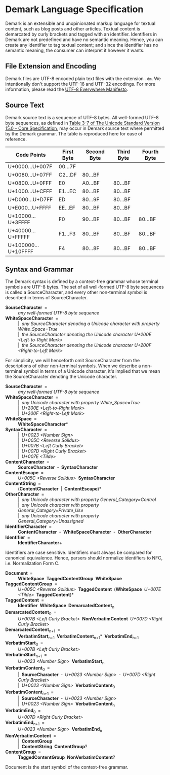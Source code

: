 # Demark Language Specification

Demark is an extensible and unopinionated markup language for textual content, such as blog posts and other articles. Textual content is demarcated by curly brackets and tagged with an identifier. Identifiers in Demark are not predefined and have no semantic meaning. Hence, you can create any identifier to tag textual content; and since the identifier has no semantic meaning, the consumer can interpret it however it wants.

## File Extension and Encoding

Demark files are UTF-8 encoded plain text files with the extension `.dm`. We intentionally don't support the UTF-16 and UTF-32 encodings. For more information, please read the [UTF-8 Everywhere Manifesto](https://utf8everywhere.org/).

## Source Text

Demark source text is a sequence of UTF-8 bytes. All well-formed UTF-8 byte sequences, as defined in [Table 3-7 of The Unicode Standard Version 15.0 – Core Specification](https://www.unicode.org/versions/Unicode15.0.0/ch03.pdf), may occur in Demark source text where permitted by the Demark grammar. The table is reproduced here for ease of reference.

| Code Points       | First Byte | Second Byte | Third Byte | Fourth Byte |
| ----------------- | ---------- | ----------- | ---------- | ----------- |
| U+0000…U+007F     | 00…7F      |             |            |             |
| U+0080…U+07FF     | C2…DF      | 80…BF       |            |             |
| U+0800…U+0FFF     | E0         | A0…BF       | 80…BF      |             |
| U+1000…U+CFFF     | E1…EC      | 80…BF       | 80…BF      |             |
| U+D000…U+D7FF     | ED         | 80…9F       | 80…BF      |             |
| U+E000…U+FFFF     | EE…EF      | 80…BF       | 80…BF      |             |
| U+10000…U+3FFFF   | F0         | 90…BF       | 80…BF      | 80…BF       |
| U+40000…U+FFFFF   | F1…F3      | 80…BF       | 80…BF      | 80…BF       |
| U+100000…U+10FFFF | F4         | 80…8F       | 80…BF      | 80…BF       |

## Syntax and Grammar

The Demark syntax is defined by a context-free grammar whose terminal symbols are UTF-8 bytes. The set of all well-formed UTF-8 byte sequences is called a SourceCharacter, and every other non-terminal symbol is described in terms of SourceCharacter.

<dl>
  <dt><strong>SourceCharacter</strong>&ensp;=</dt>
  <dd><em>any well-formed UTF-8 byte sequence</em></dd>
  <dt><strong>WhiteSpaceCharacter</strong>&ensp;=</dt>
  <dd>|&ensp;<em>any SourceCharacter denoting a Unicode character with property White_Space=True</em></dd>
  <dd>|&ensp;<em>the SourceCharacter denoting the Unicode character U+200E &lt;Left-to-Right Mark&gt;</em></dd>
  <dd>|&ensp;<em>the SourceCharacter denoting the Unicode character U+200F &lt;Right-to-Left Mark&gt;</em></dd>
</dl>

For simplicity, we will henceforth omit SourceCharacter from the descriptions of other non-terminal symbols. When we describe a non-terminal symbol in terms of a Unicode character, it's implied that we mean the SourceCharacter denoting the Unicode character.

<dl>
  <dt><strong>SourceCharacter</strong>&ensp;=</dt>
  <dd><em>any well-formed UTF-8 byte sequence</em></dd>
  <dt><strong>WhiteSpaceCharacter</strong>&ensp;=</dt>
  <dd>|&ensp;<em>any Unicode character with property White_Space=True</em></dd>
  <dd>|&ensp;<em>U+200E &lt;Left-to-Right Mark&gt;</em></dd>
  <dd>|&ensp;<em>U+200F &lt;Right-to-Left Mark&gt;</em></dd>
  <dt><strong>WhiteSpace</strong>&ensp;=</dt>
  <dd><strong>WhiteSpaceCharacter</strong>*</dd>
  <dt><strong>SyntaxCharacter</strong>&ensp;=</dt>
  <dd>|&ensp;<em>U+0023 &lt;Number Sign&gt;</em></dd>
  <dd>|&ensp;<em>U+005C &lt;Reverse Solidus&gt;</em></dd>
  <dd>|&ensp;<em>U+007B &lt;Left Curly Bracket&gt;</em></dd>
  <dd>|&ensp;<em>U+007D &lt;Right Curly Bracket&gt;</em></dd>
  <dd>|&ensp;<em>U+007E &lt;Tilde&gt;</em></dd>
  <dt><strong>ContentCharacter</strong>&ensp;=</dt>
  <dd><strong>SourceCharacter</strong>&ensp;-&ensp;<strong>SyntaxCharacter</strong></dd>
  <dt><strong>ContentEscape</strong>&ensp;=</dt>
  <dd><em>U+005C &lt;Reverse Solidus&gt;</em>&ensp;<strong>SyntaxCharacter</strong></dd>
  <dt><strong>ContentString</strong>&ensp;=</dt>
  <dd>(<strong>ContentCharacter</strong>&ensp;|&ensp;<strong>ContentEscape</strong>)*</dd>
  <dt><strong>OtherCharacter</strong>&ensp;=</dt>
  <dd>|&ensp;<em>any Unicode character with property General_Category=Control</em></dd>
  <dd>|&ensp;<em>any Unicode character with property General_Category=Private_Use</em></dd>
  <dd>|&ensp;<em>any Unicode character with property General_Category=Unassigned</em></dd>
  <dt><strong>IdentifierCharacter</strong>&ensp;=</dt>
  <dd><strong>ContentCharacter</strong>&ensp;-&ensp;<strong>WhiteSpaceCharacter</strong>&ensp;-&ensp;<strong>OtherCharacter</strong></dd>
  <dt><strong>Identifier</strong>&ensp;=</dt>
  <dd><strong>IdentifierCharacter</strong>+</dd>
</dl>

Identifiers are case sensitive. Identifiers must always be compared for canonical equivalence. Hence, parsers should normalize identifiers to NFC, i.e. Normalization Form C.

<dl>
  <dt><strong>Document</strong>&ensp;=</dt>
  <dd><strong>WhiteSpace</strong>&ensp;<strong>TaggedContentGroup</strong>&ensp;<strong>WhiteSpace</strong></dd>
  <dt><strong>TaggedContentGroup</strong>&ensp;=</dt>
  <dd><em>U+005C &lt;Reverse Solidus&gt;</em>&ensp;<strong>TaggedContent</strong>&ensp;(<strong>WhiteSpace</strong>&ensp;<em>U+007E &lt;Tilde&gt;</em>&ensp;<strong>TaggedContent</strong>)*</dd>
  <dt><strong>TaggedContent</strong>&ensp;=</dt>
  <dd><strong>Identifier</strong>&ensp;<strong>WhiteSpace</strong>&ensp;<strong>DemarcatedContent</strong><sub>n</sub></dd>
  <dt><strong>DemarcatedContent</strong><sub>0</sub>&ensp;=</dt>
  <dd><em>U+007B &lt;Left Curly Bracket&gt;</em>&ensp;<strong>NonVerbatimContent</strong>&ensp;<em>U+007D &lt;Right Curly Bracket&gt;</em></dd>
  <dt><strong>DemarcatedContent</strong><sub>n+1</sub>&ensp;=</dt>
  <dd><strong>VerbatimStart</strong><sub>n+1</sub>&ensp;<strong>VerbatimContent</strong><sub>n+1</sub>*&ensp;<strong>VerbatimEnd</strong><sub>n+1</sub></dd>
  <dt><strong>VerbatimStart</strong><sub>0</sub>&ensp;=</dt>
  <dd><em>U+007B &lt;Left Curly Bracket&gt;</em></dd>
  <dt><strong>VerbatimStart</strong><sub>n+1</sub>&ensp;=</dt>
  <dd><em>U+0023 &lt;Number Sign&gt;</em>&ensp;<strong>VerbatimStart</strong><sub>n</sub></dd>
  <dt><strong>VerbatimContent</strong><sub>0</sub>&ensp;=</dt>
  <dd>|&ensp;<strong>SourceCharacter</strong>&ensp;-&ensp;<em>U+0023 &lt;Number Sign&gt;</em>&ensp;-&ensp;<em>U+007D &lt;Right Curly Bracket&gt;</em></dd>
  <dd>|&ensp;<em>U+0023 &lt;Number Sign&gt;</em>&ensp;<strong>VerbatimContent</strong><sub>0</sub></dd>
  <dt><strong>VerbatimContent</strong><sub>n+1</sub>&ensp;=</dt>
  <dd>|&ensp;<strong>SourceCharacter</strong>&ensp;-&ensp;<em>U+0023 &lt;Number Sign&gt;</em></dd>
  <dd>|&ensp;<em>U+0023 &lt;Number Sign&gt;</em>&ensp;<strong>VerbatimContent</strong><sub>n</sub></dd>
  <dt><strong>VerbatimEnd</strong><sub>0</sub>&ensp;=</dt>
  <dd><em>U+007D &lt;Right Curly Bracket&gt;</em></dd>
  <dt><strong>VerbatimEnd</strong><sub>n+1</sub>&ensp;=</dt>
  <dd><em>U+0023 &lt;Number Sign&gt;</em>&ensp;<strong>VerbatimEnd</strong><sub>n</sub></dd>
  <dt><strong>NonVerbatimContent</strong>&ensp;=</dt>
  <dd>|&ensp;<strong>ContentGroup</strong></dd>
  <dd>|&ensp;<strong>ContentString</strong>&ensp;<strong>ContentGroup</strong>?</dd>
  <dt><strong>ContentGroup</strong>&ensp;=</dt>
  <dd><strong>TaggedContentGroup</strong>&ensp;<strong>NonVerbatimContent</strong>?</dd>
</dl>

Document is the start symbol of the context-free grammar.
